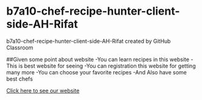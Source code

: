 # b7a10-chef-recipe-hunter-client-side-AH-Rifat
b7a10-chef-recipe-hunter-client-side-AH-Rifat created by GitHub Classroom

##Given some point about website
-You can learn recipes in this website
-This is best website for seeing
-You can registration this website for getting many more
-You can choose your favorite recipes
-And Also have some best chefs


[Click here to see our website](https://shef-recipes-hunter.web.app/)
